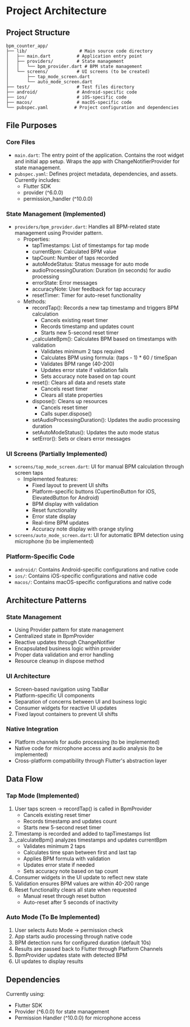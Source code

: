 # Project Architecture

## Project Structure

```
bpm_counter_app/
├── lib/                    # Main source code directory
│   ├── main.dart          # Application entry point
│   ├── providers/         # State management
│   │   └── bpm_provider.dart # BPM state management
│   └── screens/           # UI screens (to be created)
│       ├── tap_mode_screen.dart
│       └── auto_mode_screen.dart
├── test/                  # Test files directory
├── android/               # Android-specific code
├── ios/                   # iOS-specific code
├── macos/                 # macOS-specific code
└── pubspec.yaml          # Project configuration and dependencies
```

## File Purposes

### Core Files
- `main.dart`: The entry point of the application. Contains the root widget and initial app setup. Wraps the app with ChangeNotifierProvider for state management.
- `pubspec.yaml`: Defines project metadata, dependencies, and assets. Currently includes:
  - Flutter SDK
  - provider (^6.0.0)
  - permission_handler (^10.0.0)

### State Management (Implemented)
- `providers/bpm_provider.dart`: Handles all BPM-related state management using Provider pattern.
  - Properties:
    - tapTimestamps: List of timestamps for tap mode
    - currentBpm: Calculated BPM value
    - tapCount: Number of taps recorded
    - autoModeStatus: Status message for auto mode
    - audioProcessingDuration: Duration (in seconds) for audio processing
    - errorState: Error messages
    - accuracyNote: User feedback for tap accuracy
    - resetTimer: Timer for auto-reset functionality
  - Methods:
    - recordTap(): Records a new tap timestamp and triggers BPM calculation
      - Cancels existing reset timer
      - Records timestamp and updates count
      - Starts new 5-second reset timer
    - _calculateBpm(): Calculates BPM based on timestamps with validation
      - Validates minimum 2 taps required
      - Calculates BPM using formula: (taps - 1) * 60 / timeSpan
      - Validates BPM range (40-200)
      - Updates error state if validation fails
      - Sets accuracy note based on tap count
    - reset(): Clears all data and resets state
      - Cancels reset timer
      - Clears all state properties
    - dispose(): Cleans up resources
      - Cancels reset timer
      - Calls super.dispose()
    - setAudioProcessingDuration(): Updates the audio processing duration
    - setAutoModeStatus(): Updates the auto mode status
    - setError(): Sets or clears error messages

### UI Screens (Partially Implemented)
- `screens/tap_mode_screen.dart`: UI for manual BPM calculation through screen taps
  - Implemented features:
    - Fixed layout to prevent UI shifts
    - Platform-specific buttons (CupertinoButton for iOS, ElevatedButton for Android)
    - BPM display with validation
    - Reset functionality
    - Error state display
    - Real-time BPM updates
    - Accuracy note display with orange styling
- `screens/auto_mode_screen.dart`: UI for automatic BPM detection using microphone (to be implemented)

### Platform-Specific Code
- `android/`: Contains Android-specific configurations and native code
- `ios/`: Contains iOS-specific configurations and native code
- `macos/`: Contains macOS-specific configurations and native code

## Architecture Patterns

### State Management
- Using Provider pattern for state management
- Centralized state in BpmProvider
- Reactive updates through ChangeNotifier
- Encapsulated business logic within provider
- Proper data validation and error handling
- Resource cleanup in dispose method

### UI Architecture
- Screen-based navigation using TabBar
- Platform-specific UI components
- Separation of concerns between UI and business logic
- Consumer widgets for reactive UI updates
- Fixed layout containers to prevent UI shifts

### Native Integration
- Platform channels for audio processing (to be implemented)
- Native code for microphone access and audio analysis (to be implemented)
- Cross-platform compatibility through Flutter's abstraction layer

## Data Flow

### Tap Mode (Implemented)
1. User taps screen → recordTap() is called in BpmProvider
   - Cancels existing reset timer
   - Records timestamp and updates count
   - Starts new 5-second reset timer
2. Timestamp is recorded and added to tapTimestamps list
3. _calculateBpm() analyzes timestamps and updates currentBpm
   - Validates minimum 2 taps
   - Calculates time span between first and last tap
   - Applies BPM formula with validation
   - Updates error state if needed
   - Sets accuracy note based on tap count
4. Consumer widgets in the UI update to reflect new state
5. Validation ensures BPM values are within 40-200 range
6. Reset functionality clears all state when requested
   - Manual reset through reset button
   - Auto-reset after 5 seconds of inactivity

### Auto Mode (To Be Implemented)
1. User selects Auto Mode → permission check
2. App starts audio processing through native code
3. BPM detection runs for configured duration (default 10s)
4. Results are passed back to Flutter through Platform Channels
5. BpmProvider updates state with detected BPM
6. UI updates to display results

## Dependencies
Currently using:
- Flutter SDK
- Provider (^6.0.0) for state management
- Permission Handler (^10.0.0) for microphone access
